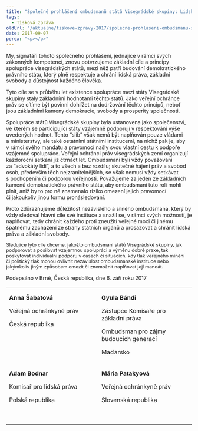 ```yaml
---
title: "Společné prohlášení ombudsmanů států Visegrádské skupiny: Lidská práva pro každého"
tags:
  - Tisková zpráva
oldUrl: "/aktualne/tiskove-zpravy-2017/spolecne-prohlaseni-ombudsmanu-statu-visegradske-skupiny-lidska-prava-pro-kazdeho"
date: 2017-09-07
perex: "<p></p>"
---
```


<!-- imported from the old website -->

<p>My, signatáři tohoto společného prohlášení, jednajíce v rámci svých zákonných kompetencí, znovu potvrzujeme základní cíle a principy spolupráce visegrádských států, mezi něž patří budování demokratického právního státu, který plně respektuje a chrání lidská práva, základní svobody a důstojnost každého člověka. </p> <p>Tyto cíle se v průběhu let existence spolupráce mezi státy Visegrádské skupiny staly základními hodnotami těchto států. Jako veřejní ochránce práv se cítíme být povinni dohlížet na dodržování těchto principů, neboť jsou základními kameny demokracie, svobody a prosperity společnosti. </p> <p>Spolupráce států Visegrádské skupiny byla ustanovena jako společenství, ve kterém se participující státy vzájemně podporují v respektování výše uvedených hodnot. Tento “slib” však nemá být naplňován pouze vládami a ministerstvy, ale také ostatními státními institucemi, na nichž pak je, aby v rámci svého mandátu a pravomocí našly svou vlastní cestu k podpoře vzájemné spolupráce. Veřejní ochránci práv visegrádských zemí organizují každoroční setkání již čtrnáct let. Ombudsmani byli vždy považováni za “advokáty lidí”, a to všech a bez rozdílu; skutečné hájení práv a svobod osob, především těch nejzranitelnějších, se však nemusí vždy setkávat s pochopením či podporou veřejnosti. Považujeme za jeden ze základních kamenů demokratického právního státu, aby ombudsmani tuto roli mohli plnit, aniž by to pro ně znamenalo riziko omezení jejich pravomocí či jakoukoliv jinou formu pronásledování. </p> <p>Proto zdůrazňujeme důležitost nezávislého a silného ombudsmana, který by vždy sledoval hlavní cíle své instituce a snažil se, v rámci svých možností, je naplňovat, tedy chránit každého proti zneužití veřejné moci či jinému špatnému zacházení ze strany státních orgánů a prosazovat a chránit lidská práva a základní svobody. </p> <p><span style="font-size: 12.8px;">Sledujíce tyto cíle chceme, jakožto ombudsmani států Visegrádské skupiny, jak podporovat a posilovat vzájemnou spolupráci a výměnu dobré praxe, tak poskytovat individuální podporu v časech či situacích, kdy tlak veřejného mínění či politický tlak mohou ovlivnit nezávislost ombudsmanské instituce nebo jakýmkoliv jiným způsobem omezit či znemožnit naplňovat její mandát.</span></p> <p>Podepsáno v Brně, Česká republika, dne 6. září roku 2017</p> <table border="0" width="0"> <tbody><tr> <td width="313" valign="top"> <p><b>Anna Šabatová</b></p> <p>Veřejná ochránkyně práv</p> <p>Česká republika</p> </td> <td width="313" valign="top"> <p><b>Gyula Bándi</b></p> <p>Zástupce Komisaře pro základní práva</p> <p>Ombudsman pro zájmy budoucích generací</p> <p>Maďarsko</p> </td> </tr> <tr> <td width="313" valign="top"> <p><b>Adam Bodnar</b></p> <p>Komisař pro lidská práva</p> <p>Polská republika</p> </td> <td width="313" valign="top"> <p><b>Mária Patakyová</b></p> <p>Veřejná ochránkyně práv</p> <p>Slovenská republika</p> <p> </p> </td> </tr> </tbody></table>
